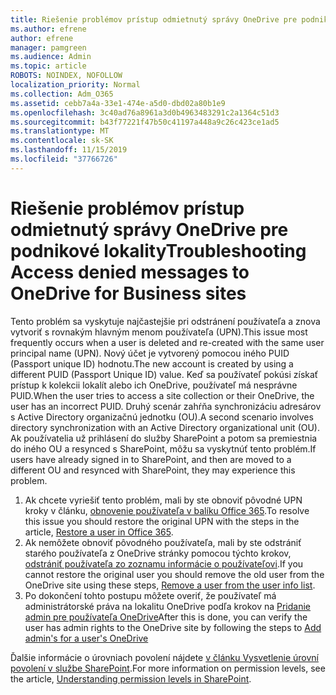 ```yaml
---
title: Riešenie problémov prístup odmietnutý správy OneDrive pre podnikové lokality
ms.author: efrene
author: efrene
manager: pamgreen
ms.audience: Admin
ms.topic: article
ROBOTS: NOINDEX, NOFOLLOW
localization_priority: Normal
ms.collection: Adm_O365
ms.assetid: cebb7a4a-33e1-474e-a5d0-dbd02a80b1e9
ms.openlocfilehash: 3c40ad76a8961a3d0b4963483291c2a1364c51d3
ms.sourcegitcommit: b43f77221f47b50c41197a448a9c26c423ce1ad5
ms.translationtype: MT
ms.contentlocale: sk-SK
ms.lasthandoff: 11/15/2019
ms.locfileid: "37766726"
---
```

# <a name="troubleshooting-access-denied-messages-to-onedrive-for-business-sites"></a><span data-ttu-id="76725-102">Riešenie problémov prístup odmietnutý správy OneDrive pre podnikové lokality</span><span class="sxs-lookup"><span data-stu-id="76725-102">Troubleshooting Access denied messages to OneDrive for Business sites</span></span>

<span data-ttu-id="76725-103">Tento problém sa vyskytuje najčastejšie pri odstránení používateľa a znova vytvoriť s rovnakým hlavným menom používateľa (UPN).</span><span class="sxs-lookup"><span data-stu-id="76725-103">This issue most frequently occurs when a user is deleted and re-created with the same user principal name (UPN).</span></span> <span data-ttu-id="76725-104">Nový účet je vytvorený pomocou iného PUID (Passport unique ID) hodnotu.</span><span class="sxs-lookup"><span data-stu-id="76725-104">The new account is created by using a different PUID (Passport Unique ID) value.</span></span> <span data-ttu-id="76725-105">Keď sa používateľ pokúsi získať prístup k kolekcii lokalít alebo ich OneDrive, používateľ má nesprávne PUID.</span><span class="sxs-lookup"><span data-stu-id="76725-105">When the user tries to access a site collection or their OneDrive, the user has an incorrect PUID.</span></span> <span data-ttu-id="76725-106">Druhý scenár zahŕňa synchronizáciu adresárov s Active Directory organizačnú jednotku (OU).</span><span class="sxs-lookup"><span data-stu-id="76725-106">A second scenario involves directory synchronization with an Active Directory organizational unit (OU).</span></span> <span data-ttu-id="76725-107">Ak používatelia už prihlásení do služby SharePoint a potom sa premiestnia do iného OU a resynced s SharePoint, môžu sa vyskytnúť tento problém.</span><span class="sxs-lookup"><span data-stu-id="76725-107">If users have already signed in to SharePoint, and then are moved to a different OU and resynced with SharePoint, they may experience this problem.</span></span>

1. <span data-ttu-id="76725-108">Ak chcete vyriešiť tento problém, mali by ste obnoviť pôvodné UPN kroky v článku, [obnovenie používateľa v balíku Office 365](https://docs.microsoft.com/office365/admin/add-users/restore-user?view=o365-worldwide).</span><span class="sxs-lookup"><span data-stu-id="76725-108">To resolve this issue you should restore the original UPN with the steps in the article, [Restore a user in Office 365](https://docs.microsoft.com/office365/admin/add-users/restore-user?view=o365-worldwide).</span></span>
2. <span data-ttu-id="76725-109">Ak nemôžete obnoviť pôvodného používateľa, mali by ste odstrániť starého používateľa z OneDrive stránky pomocou týchto krokov, [odstrániť používateľa zo zoznamu informácie o používateľovi]().</span><span class="sxs-lookup"><span data-stu-id="76725-109">If you cannot restore the original user you should remove the old user from the OneDrive site using these steps, [Remove a user from the user info list]().</span></span> 
3. <span data-ttu-id="76725-110">Po dokončení tohto postupu môžete overiť, že používateľ má administrátorské práva na lokalitu OneDrive podľa krokov na [Pridanie admin pre používateľa OneDrive](https://docs.microsoft.com/sharepoint/manage-user-profiles?redirectSourcePath=%252fen-us%252farticle%252fmanage-user-profiles-in-the-sharepoint-admin-center-494bec9c-6654-41f0-920f-f7f937ea9723#add-and-remove-admins-for-a-users-onedrive)</span><span class="sxs-lookup"><span data-stu-id="76725-110">After this is done, you can verify the user has admin rights to the OneDrive site by following the steps to [Add admin's for a user's OneDrive](https://docs.microsoft.com/sharepoint/manage-user-profiles?redirectSourcePath=%252fen-us%252farticle%252fmanage-user-profiles-in-the-sharepoint-admin-center-494bec9c-6654-41f0-920f-f7f937ea9723#add-and-remove-admins-for-a-users-onedrive)</span></span>

<span data-ttu-id="76725-111">Ďalšie informácie o úrovniach povolení nájdete [v článku Vysvetlenie úrovní povolení v službe SharePoint](https://docs.microsoft.com/sharepoint/understanding-permission-levels).</span><span class="sxs-lookup"><span data-stu-id="76725-111">For more information on permission levels, see the article, [Understanding permission levels in SharePoint](https://docs.microsoft.com/sharepoint/understanding-permission-levels).</span></span>
